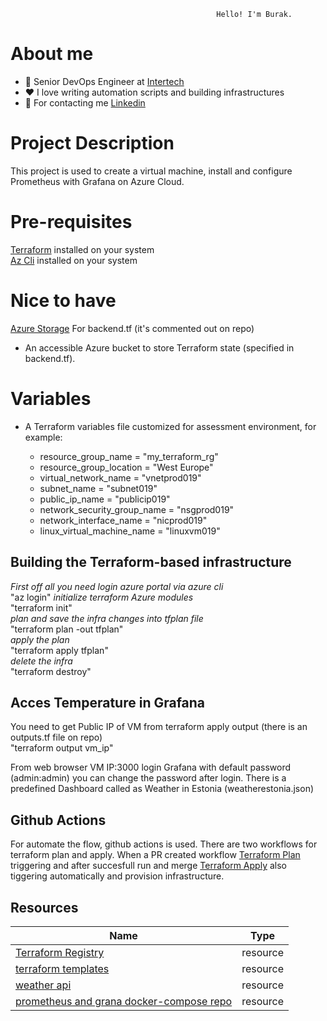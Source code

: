                                                  Hello! I'm Burak.

# About me

* 💼 Senior DevOps Engineer at [Intertech](https://www.intertech.com.tr/)
* ❤️ I love writing automation scripts and building infrastructures
* 💬 For contacting me [Linkedin](https://www.linkedin.com/in/burak-aydin-9a392065/)

# Project Description
This project is used to create a virtual machine, install and configure Prometheus with Grafana on Azure Cloud.

# Pre-requisites
[Terraform](https://www.terraform.io/) installed on your system   
[Az Cli](https://docs.microsoft.com/tr-tr/cli/azure/install-azure-cli-windows?tabs=azure-cli) installed on your system

# Nice to have
[Azure Storage](https://docs.microsoft.com/en-us/azure/developer/terraform/store-state-in-azure-storage?tabs=powershell) For backend.tf (it's commented out on repo)

* An accessible Azure bucket to store Terraform state (specified in backend.tf).

# Variables
* A Terraform variables file customized for  assessment environment, for example:

  - resource_group_name         = "my_terraform_rg"
  - resource_group_location     = "West Europe"
  - virtual_network_name        = "vnetprod019"
  - subnet_name                 = "subnet019"
  - public_ip_name              = "publicip019"
  - network_security_group_name = "nsgprod019" 
  - network_interface_name      = "nicprod019"
  - linux_virtual_machine_name  = "linuxvm019"

## Building the Terraform-based infrastructure
*First off all you need login azure portal via azure cli*  
"az login"
*initialize terraform Azure modules*  
"terraform init"   
*plan and save the infra changes into tfplan file*  
"terraform plan -out tfplan"  
*apply the plan*  
"terraform apply tfplan"    
*delete the infra*  
"terraform destroy"

## Acces Temperature in Grafana
You need to get Public IP of VM from terraform apply output (there is an outputs.tf file on repo)  
"terraform output vm_ip"

From web browser VM IP:3000 login Grafana with default password (admin:admin) you can change the password after login.
There is a predefined Dashboard called as Weather in Estonia (weatherestonia.json)

## Github Actions
For automate the flow, github actions is used.
There are two workflows for terraform plan and apply. When a PR created workflow [Terraform Plan](https://github.com/Je0pardy/cloudformazure/actions/workflows/terraform-plan.yml) triggering and after succesfull run and merge [Terraform Apply](https://github.com/Je0pardy/cloudformazure/actions/workflows/terraform-apply.yml) also tiggering automatically and provision infrastructure.


## Resources ##

| Name | Type |
|------|------|
| [Terraform Registry](https://registry.terraform.io/providers/hashicorp/azurerm/latest/docs) | resource |
| [terraform templates](https://github.com/HoussemDellai/terraform-course) | resource |
| [weather api](https://openweathermap.org/api/one-call-api) | resource |
| [prometheus and grana docker-compose repo](https://github.com/stefanprodan/dockprom.git) | resource |
